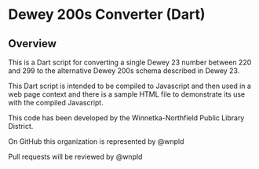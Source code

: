 # Dewey 200s Converter (Dart)

## Overview

This is a Dart script for converting a single Dewey 23 number between 220 and 299 to the alternative Dewey 200s schema described in Dewey 23.

This Dart script is intended to be compiled to Javascript and then  used in a web page context and there is a sample HTML file to demonstrate its use with the compiled Javascript.

This code has been developed by the Winnetka-Northfield Public Library District.

On GitHub this organization is represented by @wnpld

Pull requests will be reviewed by @wnpld
